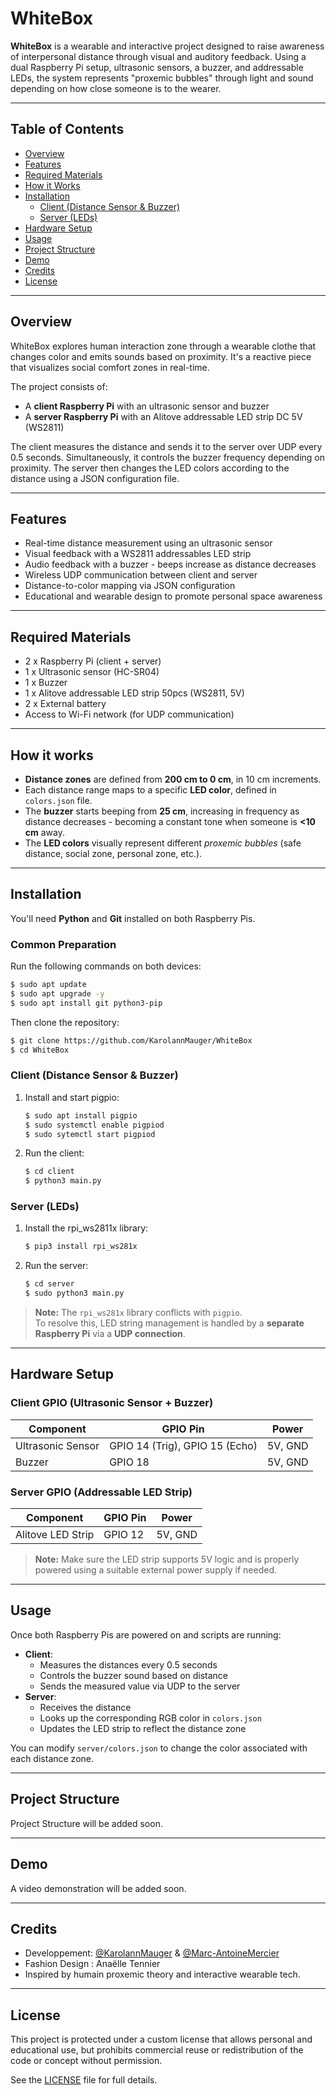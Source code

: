 # WhiteBox
**WhiteBox** is a wearable and interactive project designed to raise awareness of interpersonal distance through visual and auditory feedback. Using a dual Raspberry Pi setup, ultrasonic sensors, a buzzer, and addressable LEDs, the system represents "proxemic bubbles" through light and sound depending on how close someone is to the wearer.

---

## Table of Contents

- [Overview](#overview)
- [Features](#features)
- [Required Materials](#required-materials)
- [How it Works](#how-it-works)
- [Installation](#installation)
  - [Client (Distance Sensor & Buzzer)](#client-distance-sensor--buzzer)
  - [Server (LEDs)](#server-leds)
- [Hardware Setup](#hardware-setup)
- [Usage](#usage)
- [Project Structure](#project-structure)
- [Demo](#demo)
- [Credits](#credits)
- [License](#license)

---

## Overview
WhiteBox explores human interaction zone through a wearable clothe that changes color and emits sounds based on proximity. It's a reactive piece that visualizes social comfort zones in real-time.

The project consists of:
- A **client Raspberry Pi** with an ultrasonic sensor and buzzer
- A **server Raspberry Pi** with an Alitove addressable LED strip DC 5V (WS2811)

The client measures the distance and sends it to the server over UDP every 0.5 seconds. Simultaneously, it controls the buzzer frequency depending on proximity. The server then changes the LED colors according to the distance using a JSON configuration file.

---

## Features

- Real-time distance measurement using an ultrasonic sensor
- Visual feedback with a WS2811 addressables LED strip
- Audio feedback with a buzzer - beeps increase as distance decreases
- Wireless UDP communication between client and server
- Distance-to-color mapping via JSON configuration
- Educational and wearable design to promote personal space awareness

---

## Required Materials

- 2 x Raspberry Pi (client + server)
- 1 x Ultrasonic sensor (HC-SR04)
- 1 x Buzzer
- 1 x Alitove addressable LED strip 50pcs (WS2811, 5V)
- 2 x External battery
- Access to Wi-Fi network (for UDP communication)

---

## How it works

- **Distance zones** are defined from **200 cm to 0 cm**, in 10 cm increments.
- Each distance range maps to a specific **LED color**, defined in `colors.json` file.
- The **buzzer** starts beeping from **25 cm**, increasing in frequency as distance decreases - becoming a constant tone when someone is **<10 cm** away.
- The **LED colors** visually represent different *proxemic bubbles* (safe distance, social zone, personal zone, etc.).

---

## Installation

You'll need **Python** and **Git** installed on both Raspberry Pis.

### Common Preparation

Run the following commands on both devices:

```bash
$ sudo apt update
$ sudo apt upgrade -y
$ sudo apt install git python3-pip
```

Then clone the repository:

```bash
$ git clone https://github.com/KarolannMauger/WhiteBox
$ cd WhiteBox
```

### Client (Distance Sensor & Buzzer)
1. Install and start pigpio:
   ```bash
   $ sudo apt install pigpio
   $ sudo systemctl enable pigpiod
   $ sudo sytemctl start pigpiod
   ```
2. Run the client:
   ```bash
   $ cd client
   $ python3 main.py
   ```
### Server (LEDs)
1. Install the rpi_ws2811x library:
   ```bash
   $ pip3 install rpi_ws281x
   ```
2. Run the server:
   ```bash
   $ cd server
   $ sudo python3 main.py
   ```

> **Note:** The `rpi_ws281x` library conflicts with `pigpio`.  
> To resolve this, LED string management is handled by a **separate Raspberry Pi** via a **UDP connection**.

---

## Hardware Setup

### Client GPIO (Ultrasonic Sensor + Buzzer)

| Component         | GPIO Pin                      | Power   |
|------------------|-------------------------------|---------|
| Ultrasonic Sensor | GPIO 14 (Trig), GPIO 15 (Echo) | 5V, GND |
| Buzzer            | GPIO 18                       | 5V, GND |

### Server GPIO (Addressable LED Strip)

| Component          | GPIO Pin | Power   |
|-------------------|----------|---------|
| Alitove LED Strip | GPIO 12  | 5V, GND |

> **Note:** Make sure the LED strip supports 5V logic and is properly powered using a suitable external power supply if needed.

---

## Usage

Once both Raspberry Pis are powered on and scripts are running:

- **Client**:
  - Measures the distances every 0.5 seconds
  - Controls the buzzer sound based on distance
  - Sends the measured value via UDP to the server
- **Server**:
  - Receives the distance
  - Looks up the corresponding RGB color in `colors.json`
  - Updates the LED strip to reflect the distance zone

You can modify `server/colors.json` to change the color associated with each distance zone.

---

## Project Structure

Project Structure will be added soon.

---

## Demo

A video demonstration will be added soon.

---

## Credits

- Developpement: [@KarolannMauger](https://github.com/KarolannMauger) & [@Marc-AntoineMercier](https://github.com/Marc-AntoineMercier)
- Fashion Design : Anaëlle Tennier
- Inspired by humain proxemic theory and interactive wearable tech.

---

## License

This project is protected under a custom license that allows personal and educational use, but prohibits commercial reuse or redistribution of the code or concept without permission.

See the [LICENSE](./LICENSE) file for full details.
 
